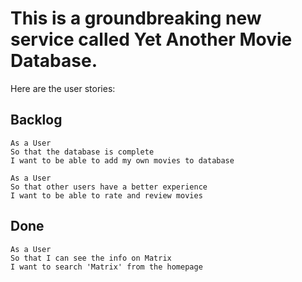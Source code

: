 # This is a groundbreaking new service called Yet Another Movie Database.

Here are the user stories:

## Backlog
```
As a User
So that the database is complete
I want to be able to add my own movies to database

As a User
So that other users have a better experience
I want to be able to rate and review movies
```
## Done
```
As a User
So that I can see the info on Matrix
I want to search 'Matrix' from the homepage
```